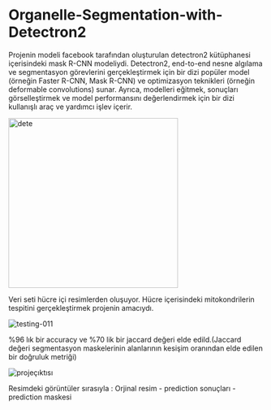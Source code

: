 # Organelle-Segmentation-with-Detectron2
Projenin modeli facebook tarafından oluşturulan detectron2 kütüphanesi içerisindeki mask R-CNN modeliydi. Detectron2, end-to-end nesne algılama ve segmentasyon görevlerini gerçekleştirmek için bir dizi popüler model (örneğin Faster R-CNN, Mask R-CNN) ve optimizasyon teknikleri (örneğin deformable convolutions) sunar. Ayrıca, modelleri eğitmek, sonuçları görselleştirmek ve model performansını değerlendirmek için bir dizi kullanışlı araç ve yardımcı işlev içerir.

<img width="334" alt="dete" src="https://github.com/vmainmc/Organelle-Segmentation-with-Detectron2/assets/63164307/d0b2289f-99fb-487c-9526-6e0392f0b2f0">

Veri seti hücre içi resimlerden oluşuyor. Hücre içerisindeki mitokondrilerin tespitini gerçekleştirmek projenin amacıydı.


![testing-011](https://github.com/vmainmc/Organelle-Segmentation-with-Detectron2/assets/63164307/327e8d25-89e0-4773-b114-5ef492f6ea79)

%96 lık bir accuracy ve %70 lik bir jaccard değeri elde edild.(Jaccard değeri segmentasyon maskelerinin alanlarının kesişim oranından elde edilen bir doğruluk metriği)

![projeçıktısı](https://github.com/vmainmc/Organelle-Segmentation-with-Detectron2/assets/63164307/813066b7-dc0e-4346-97df-8194a2b1c1ad)

Resimdeki görüntüler sırasıyla : Orjinal resim - prediction sonuçları - prediction maskesi

